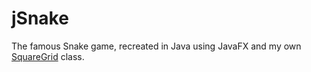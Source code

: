 # jSnake
The famous Snake game, recreated in Java using JavaFX and my own [SquareGrid](https://github.com/SpinningVinyl/SquareGrid) class.
